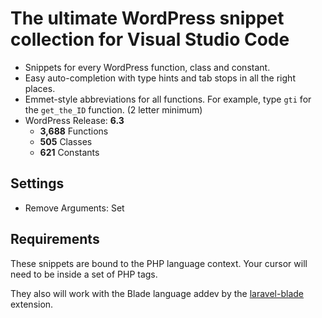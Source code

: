 # The ultimate WordPress snippet collection for Visual Studio Code

* Snippets for every WordPress function, class and constant.
* Easy auto-completion with type hints and tab stops in all the right places.
* Emmet-style abbreviations for all functions. For example, type `gti` for the `get_the_ID` function. (2 letter minimum)
* WordPress Release: **6.3**
	* **3,688** Functions
	* **505** Classes
	* **621** Constants

## Settings
* Remove Arguments: Set

## Requirements

These snippets are bound to the PHP language context. Your cursor will need to be inside a set of PHP tags.

They also will work with the Blade language addev by the [laravel-blade](https://marketplace.visualstudio.com/items?itemName=cjhowe7.laravel-blade) extension.